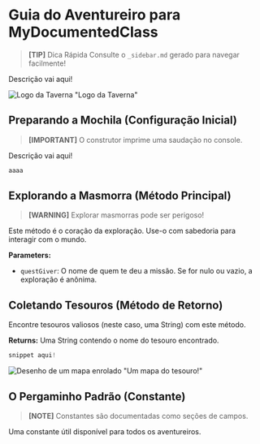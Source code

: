 # Guia do Aventureiro para MyDocumentedClass

> **[TIP]** Dica Rápida
> Consulte o `_sidebar.md` gerado para navegar facilmente!

Descrição vai aqui!

![Logo da Taverna](assets/tavern-logo.png) "Logo da Taverna"

## Preparando a Mochila (Configuração Inicial)

> **[IMPORTANT]**
> O construtor imprime uma saudação no console.

Descrição vai aqui!

```java
aaaa
```

## Explorando a Masmorra (Método Principal)

> **[WARNING]**
> Explorar masmorras pode ser perigoso!

Este método é o coração da exploração.
Use-o com sabedoria para interagir com o mundo.

**Parameters:**

*   `questGiver`: O nome de quem te deu a missão. Se for nulo ou vazio, a exploração é anônima.

## Coletando Tesouros (Método de Retorno)

Encontre tesouros valiosos (neste caso, uma String) com este método.

**Returns:** Uma String contendo o nome do tesouro encontrado.

```java
snippet aqui!
```

![Desenho de um mapa enrolado](images/treasure-map.svg) "Um mapa do tesouro\!"

## O Pergaminho Padrão (Constante)

> **[NOTE]**
> Constantes são documentadas como seções de campos.

Uma constante útil disponível para todos os aventureiros.

